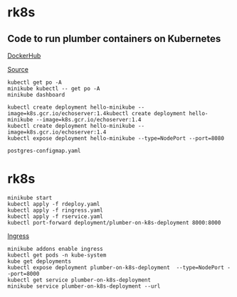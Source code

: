 # rk8s

## Code to run plumber containers on Kubernetes

[DockerHub](https://hub.docker.com/repository/docker/fdrennan/rk8s)

[Source](https://mdneuzerling.com/post/hosting-a-plumber-api-with-kubernetes/)


```
kubectl get po -A
minikube kubectl -- get po -A
minikube dashboard
```

```
kubectl create deployment hello-minikube --image=k8s.gcr.io/echoserver:1.4kubectl create deployment hello-minikube --image=k8s.gcr.io/echoserver:1.4
kubectl create deployment hello-minikube --image=k8s.gcr.io/echoserver:1.4
kubectl expose deployment hello-minikube --type=NodePort --port=8080
```

```
postgres-configmap.yaml
```

# rk8s
```
minikube start
kubectl apply -f rdeploy.yaml
kubectl apply -f ringress.yaml
kubectl apply -f rservice.yaml
kubectl port-forward deployment/plumber-on-k8s-deployment 8000:8000
```

[Ingress](https://kubernetes.io/docs/tasks/access-application-cluster/ingress-minikube/)
```
minikube addons enable ingress
kubectl get pods -n kube-system
kube get deployments
kubectl expose deployment plumber-on-k8s-deployment  --type=NodePort --port=8000
kubectl get service plumber-on-k8s-deployment
minikube service plumber-on-k8s-deployment --url
```

